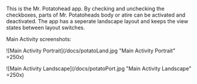 This is the Mr. Potatohead app. By checking and unchecking the checkboxes, parts of Mr. Potatoheads body or atire can be activated and deactivated.
The app has a seperate landscape layout and keeps the view states between layout switches.

Main Activity screenshots: 

![Main Activity Portrait](/docs/potatoLand.jpg "Main Activity Portrait" =250x)

![Main Activity Landscape](/docs/potatoPort.jpg "Main Activity Landscape" =250x)
